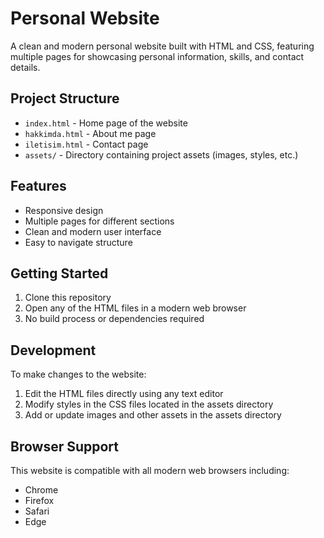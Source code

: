 # Personal Website

A clean and modern personal website built with HTML and CSS, featuring multiple pages for showcasing personal information, skills, and contact details.

## Project Structure

- `index.html` - Home page of the website
- `hakkimda.html` - About me page
- `iletisim.html` - Contact page
- `assets/` - Directory containing project assets (images, styles, etc.)

## Features

- Responsive design
- Multiple pages for different sections
- Clean and modern user interface
- Easy to navigate structure

## Getting Started

1. Clone this repository
2. Open any of the HTML files in a modern web browser
3. No build process or dependencies required

## Development

To make changes to the website:
1. Edit the HTML files directly using any text editor
2. Modify styles in the CSS files located in the assets directory
3. Add or update images and other assets in the assets directory

## Browser Support

This website is compatible with all modern web browsers including:
- Chrome
- Firefox
- Safari
- Edge
